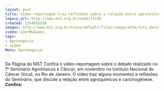 ```yaml
---
layout: post
title: Vídeo-reportagem traz reflexões sobre a relação entre agrotóxicos e câncer
legacy_url: http://www.mst.org.br/node/14156
created: 1354552330
images: http://www.mst.org.br/sites/default/files/imagecache/foto_destaque/
video: G3urWwIwwoc
tags:
- Agronegócio
- video
Menu: Agronegócio
---
```



Da Página do MST
Confira o vídeo-reportagem sobre o debate realizado no 1º Seminário  Agrotóxicos e Câncer, em novembro no Instituto Nacional do Câncer (Inca), no Rio de Janeiro.
O vídeo traz alguns momentos e reflexões do Seminário, que discute a relação entre agroquímicos e carcinogênese.
**Confira:**
 

 
 
